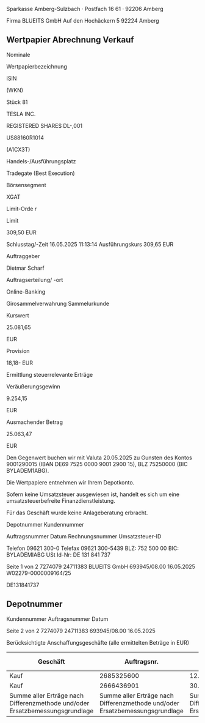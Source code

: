 <!-- image -->

Sparkasse Amberg-Sulzbach · Postfach 16 61 · 92206 Amberg

Firma BLUEITS GmbH Auf den Hochäckern 5 92224 Amberg

## Wertpapier Abrechnung Verkauf

Nominale

Wertpapierbezeichnung

ISIN

(WKN)

Stück 81

TESLA INC.

REGISTERED SHARES DL-,001

US88160R1014

(A1CX3T)

Handels-/Ausführungsplatz

Tradegate (Best Execution)

Börsensegment

XGAT

Limit-Orde r

Limit

309,50 EUR

Schlusstag/-Zeit 16.05.2025 11:13:14 Ausführungskurs 309,65 EUR

Auftraggeber

Dietmar Scharf

Auftragserteilung/ -ort

Online-Banking

Girosammelverwahrung Sammelurkunde

Kurswert

25.081,65

EUR

Provision

18,18- EUR

Ermittlung steuerrelevante Erträge

Veräußerungsgewinn

9.254,15

EUR

Ausmachender Betrag

25.063,47

EUR

Den Gegenwert buchen wir mit Valuta 20.05.2025 zu Gunsten des Kontos 9001290015 (IBAN DE69 7525 0000 9001 2900 15), BLZ 75250000 (BIC BYLADEM1ABG).

Die Wertpapiere entnehmen wir Ihrem Depotkonto.

Sofern keine Umsatzsteuer ausgewiesen ist, handelt es sich um eine umsatzsteuerbefreite Finanzdienstleistung.

Für das Geschäft wurde keine Anlageberatung erbracht.

Depotnummer Kundennummer

Auftragsnummer Datum Rechnungsnummer Umsatzsteuer-ID

Telefon 09621 300-0 Telefax 09621 300-5439 BLZ: 752 500 00 BIC: BYLADEMIABG USt Id-Nr: DE 131 841 737

Seite 1 von 2 7274079 24711383 BLUEITS GmbH 693945/08.00 16.05.2025 W02279-0000009164/25

DE131841737

<!-- image -->

## Depotnummer

Kundennummer Auftragsnummer Datum

Seite 2 von 2 7274079 24711383 693945/08.00 16.05.2025

Berücksichtigte Anschaffungsgeschäfte (alle ermittelten Beträge in EUR)

| Geschäft                                                                     | Auftragsnr.                                                                  | Ausführ.-tag                                                                 | Whr./St.                                                                     | Nennwert/Stück                                                               | AS-Kosten                                                                    | Erlös                                                                        | ant. Ergebnis   |     |
|------------------------------------------------------------------------------|------------------------------------------------------------------------------|------------------------------------------------------------------------------|------------------------------------------------------------------------------|------------------------------------------------------------------------------|------------------------------------------------------------------------------|------------------------------------------------------------------------------|-----------------|-----|
| Kauf                                                                         | 2685325600                                                                   | 12.07.2024                                                                   | Stück                                                                        | 18,0000                                                                      | 3.922,34-                                                                    | 5.569,66                                                                     | 1.647,32        | (D) |
| Kauf                                                                         | 2666436901                                                                   | 30.08.2024                                                                   | Stück                                                                        | 63,0000                                                                      | 11.886,98-                                                                   | 19.493,81                                                                    | 7.606,83        | (D) |
| Summe aller Erträge nach Differenzmethode und/oder Ersatzbemessungsgrundlage | Summe aller Erträge nach Differenzmethode und/oder Ersatzbemessungsgrundlage | Summe aller Erträge nach Differenzmethode und/oder Ersatzbemessungsgrundlage | Summe aller Erträge nach Differenzmethode und/oder Ersatzbemessungsgrundlage | Summe aller Erträge nach Differenzmethode und/oder Ersatzbemessungsgrundlage | Summe aller Erträge nach Differenzmethode und/oder Ersatzbemessungsgrundlage | Summe aller Erträge nach Differenzmethode und/oder Ersatzbemessungsgrundlage | 9.254,15        |     |